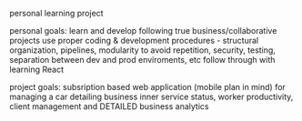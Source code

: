 personal learning project

personal goals:
  learn and develop following true business/collaborative projects 
  use proper coding & development procedures - structural organization, pipelines, modularity to avoid repetition, security, testing, separation between dev and prod enviroments, etc 
  follow through with learning React

project goals: 
  subsription based web application (mobile plan in mind) for managing a car detailing business inner service status, worker productivity, client management and DETAILED business analytics
